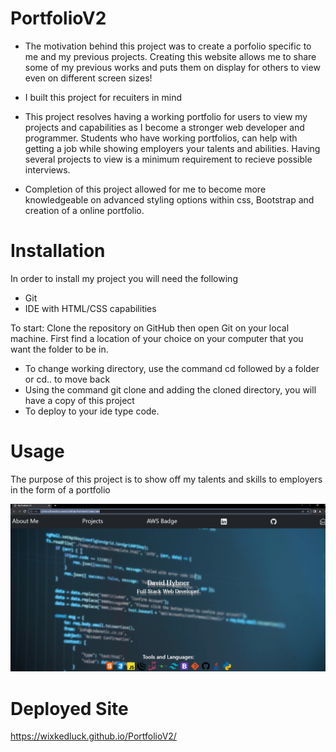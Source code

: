 # PortfolioV2
 
- The motivation behind this project was to create a porfolio specific to me and my previous projects. Creating this website allows me to share some of my previous
works and puts them on display for others to view even on different screen sizes! 

- I built this project for recuiters in mind

- This project resolves having a working portfolio for users to view my projects and capabilities as I become a stronger web developer and programmer. Students who have working portfolios, can help with getting a job while showing employers your talents and abilities. Having several projects to view is a minimum requirement to recieve possible interviews. 

- Completion of this project allowed for me to become more knowledgeable on advanced styling options within css, Bootstrap and creation of a online portfolio. 


# Installation
In order to install my project you will need the following

- Git
- IDE with HTML/CSS capabilities 

To start: 
Clone the repository on GitHub then open Git on your local machine. First find a location of your choice on your computer that you want the folder to be in.
- To change working directory, use the command cd followed by a folder or cd.. to move back  
- Using the command git clone and adding the cloned directory, you will have a copy of this project
- To deploy to your ide type code. 

# Usage 
The purpose of this project is to show off my talents and skills to employers in the form of a portfolio  


![PortfolioV2](./Assets/images/Portfolio.PNG)



# Deployed Site
https://wixkedluck.github.io/PortfolioV2/




